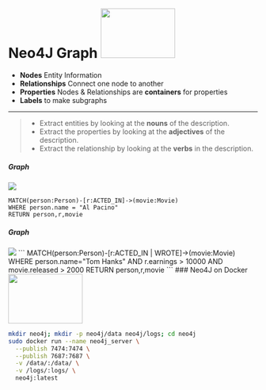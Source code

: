 # Neo4J Graph <img src="https://github.com/manguilar22/Neo4J_Graph/blob/master/images/neo4j.svg" width="150px" height="100px"/>


* __Nodes__ Entity Information 
* __Relationships__ Connect one node to another
* __Properties__ Nodes & Relationships are **containers** for properties
* __Labels__ to make subgraphs

---

> * Extract entities by looking at the __nouns__ of the description. 
> * Extract the properties by looking at the __adjectives__ of the description. 
> * Extract the relationship by looking at the __verbs__ in the description. 

##### Graph 

<img src="https://github.com/manguilar22/Neo4J_Graph/blob/master/images/Example_Of_Graph.svg" width="" height=""/>

```
MATCH(person:Person)-[r:ACTED_IN]->(movie:Movie) 
WHERE person.name = "Al Pacino" 
RETURN person,r,movie
```

##### Graph

<img src="https://github.com/manguilar22/Neo4J_Graph/blob/master/images/Find_Tom_Hanks.svg" width="" height=""/> 
```
MATCH(person:Person)-[r:ACTED_IN | WROTE]->(movie:Movie)
WHERE person.name="Tom Hanks" AND r.earnings > 10000 AND movie.released > 2000
RETURN person,r,movie
```
### Neo4J on Docker

<img src="https://github.com/manguilar22/Neo4J_Graph/blob/master/images/docker.svg" width="150px" height="100px"/>

``` bash
mkdir neo4j; mkdir -p neo4j/data neo4j/logs; cd neo4j
sudo docker run --name neo4j_server \
  --publish 7474:7474 \
  --publish 7687:7687 \
  -v /data/:/data/ \
  -v /logs/:logs/ \
  neo4j:latest
```

